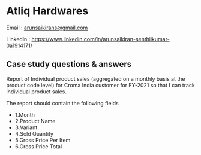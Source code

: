 # Atliq Hardwares #
Email : arunsaikirans@gmail.com

Linkedin : https://www.linkedin.com/in/arunsaikiran-senthilkumar-0a1914171/

## Case study questions & answers ##
  Report of Individual product sales (aggregated on a monthly basis at the product code level) for Croma India customer for FY-2021 so that I can track individual product sales.
  
The  report should contain the following fields
* 1.Month
* 2.Product Name
* 3.Variant
* 4.Sold Quantity 
* 5.Gross Price Per Item
* 6.Gross Price Total

